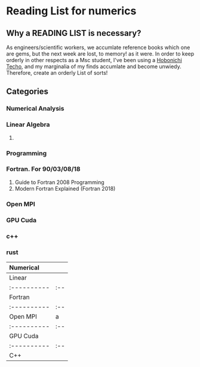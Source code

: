 # Reading List for numerics 
## Why a READING LIST is necessary?

As engineers/scientific workers, we accumlate reference books which one are gems, but the next week are lost, to memory! as it were. In order to keep orderly in other respects as a Msc student, I've been using a [Hobonichi Techo](https://www.1101.com/store/techo/en/), and my marginalia of my finds accumlate and become unwiedy. Therefore, create an orderly List of sorts!

## Categories 

### Numerical Analysis
### Linear Algebra
1. 
### Programming
### Fortran. For 90/03/08/18
1. Guide to Fortran 2008 Programming
2. Modern Fortran Explained (Fortran 2018)

### Open MPI
### GPU Cuda
### c++
### rust

| Numerical |   |
|:----------|:--|
| Linear    |   |
|:----------|:--|
| Fortran   |   |
|:----------|:--|
| Open MPI  | a |
|:----------|:--|
| GPU Cuda  |   |
|:----------|:--|
| C++       |   |



